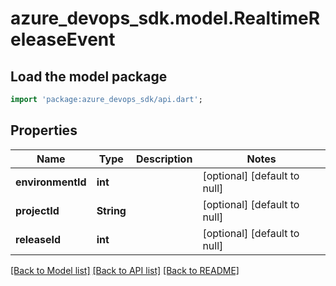 # azure_devops_sdk.model.RealtimeReleaseEvent

## Load the model package
```dart
import 'package:azure_devops_sdk/api.dart';
```

## Properties
Name | Type | Description | Notes
------------ | ------------- | ------------- | -------------
**environmentId** | **int** |  | [optional] [default to null]
**projectId** | **String** |  | [optional] [default to null]
**releaseId** | **int** |  | [optional] [default to null]

[[Back to Model list]](../README.md#documentation-for-models) [[Back to API list]](../README.md#documentation-for-api-endpoints) [[Back to README]](../README.md)


